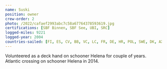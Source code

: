 ```yaml
---
name: Suski
position: owner
crew-order: 2
photo: /2022/cafaef2993abc7c58a67764378593619.jpg
certifications: [SBF Binnen, SBF See, UBI, SRC]
logged-miles: 9221
logged-year: 2004
countries-sailed: [FI, ES, CV, BB, VC, LC, FR, DE, HR, POL, SWE, DK, AX, EST ]
---
```

Volunteered as a deck hand on schooner Helena for couple of years.
Atlantic crossing on schooner Helena in 2014.

